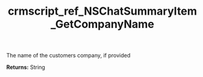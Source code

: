 ﻿---
title: crmscript_ref_NSChatSummaryItem_GetCompanyName
description: String NSChatSummaryItem.GetCompanyName()
intellisense: NSChatSummaryItem.GetCompanyName
keywords: NSChatSummaryItem, GetCompanyName
so.topic: reference
---

The name of the customers company, if provided

**Returns:** String



